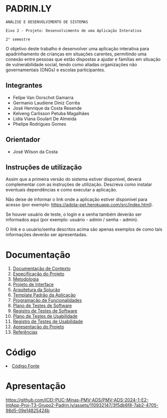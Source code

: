 # PADRIN.LY

`ANÁLISE E DESENVOLVIMENTO DE SISTEMAS`

`Eixo 2 - Projeto: Desenvolvimento de uma Aplicação Interativa`

`2° semestre`

O objetivo deste trabalho é desenvolver uma aplicação interativa para apadrinhamento de crianças em situações carentes, permitindo uma conexão entre pessoas que estão dispostas a ajudar e famílias em situação de vulnerabilidade social, tendo como aliadas organizações não governamentais (ONGs) e escolas participantes.

## Integrantes

* Felipe Van Oorschot Gamarra
* Germanio Laudiene Diniz Corrêa
* José Henrique da Costa Resende
* Kelveng Carlisson Petuba Magalhães
* Lidia Viana Goulart De Almeida
* Phelipe Rodrigues Gomes

## Orientador

* José Wilson da Costa

## Instruções de utilização

Assim que a primeira versão do sistema estiver disponível, deverá complementar com as instruções de utilização. Descreva como instalar eventuais dependências e como executar a aplicação.

Não deixe de informar o link onde a aplicação estiver disponível para acesso (por exemplo: https://adota-pet.herokuapp.com/src/index.html).

Se houver usuário de teste, o login e a senha também deverão ser informados aqui (por exemplo: usuário - admin / senha - admin).

O link e o usuário/senha descritos acima são apenas exemplos de como tais informações deverão ser apresentadas.

# Documentação

<ol>
<li><a href="docs/01-Documentação de Contexto.md"> Documentação de Contexto</a></li>
<li><a href="docs/02-Especificação do Projeto.md"> Especificação do Projeto</a></li>
<li><a href="docs/03-Metodologia.md"> Metodologia</a></li>
<li><a href="docs/04-Projeto de Interface.md"> Projeto de Interface</a></li>
<li><a href="docs/05-Arquitetura da Solução.md"> Arquitetura da Solução</a></li>
<li><a href="docs/06-Template Padrão da Aplicação.md"> Template Padrão da Aplicação</a></li>
<li><a href="docs/07-Programação de Funcionalidades.md"> Programação de Funcionalidades</a></li>
<li><a href="docs/08-Plano de Testes de Software.md"> Plano de Testes de Software</a></li>
<li><a href="docs/09-Registro de Testes de Software.md"> Registro de Testes de Software</a></li>
<li><a href="docs/10-Plano de Testes de Usabilidade.md"> Plano de Testes de Usabilidade</a></li>
<li><a href="docs/11-Registro de Testes de Usabilidade.md"> Registro de Testes de Usabilidade</a></li>
<li><a href="docs/12-Apresentação do Projeto.md"> Apresentação do Projeto</a></li>
<li><a href="docs/13-Referências.md"> Referências</a></li>
</ol>

# Código

<li><a href="src/README.md"> Código Fonte</a></li>

# Apresentação

https://github.com/ICEI-PUC-Minas-PMV-ADS/PMV-ADS-2024-1-E2-IntApp-Proj-T3-Grupo2-Padrin.ly/assets/110932147/3f5db6f8-7ab2-4705-98d5-09e14825424b
